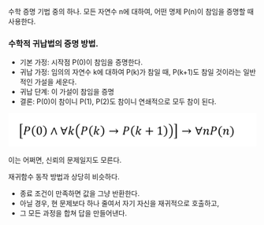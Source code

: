 수학 증명 기법 중의 하나.
모든 자연수 n에 대하여, 어떤 명제 P(n)이 참임을 증명할 때 사용한다.

### 수학적 귀납법의 증명 방법.
- 기본 가정: 시작점 P(0)이 참임을 증명한다.
- 귀납 가정: 임의의 자연수 k에 대하여 P(k)가 참일 때, P(k+1)도 참일 것이라는 일반적인 가설을 세운다.
- 귀납 단계: 이 가설이 참임을 증명
- 결론: P(0)이 참이니 P(1), P(2)도 참이니 연쇄적으로 모두 참이 된다. 

![img.png](img.png)

이는 어쩌면, 신뢰의 문제일지도 모른다.

재귀함수 동작 방법과 상당히 비슷하다. 

- 종료 조건이 만족하면 값을 그냥 반환한다.
- 아닐 경우, 현 문제보다 하나 줄여서 자기 자신을 재귀적으로 호출하고,
- 그 모든 과정을 합쳐 답을 만들어낸다.

